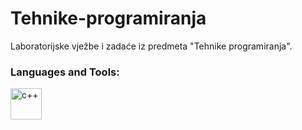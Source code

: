 # Tehnike-programiranja
Laboratorijske vježbe i zadaće iz predmeta "Tehnike programiranja".

<h3 align="left">Languages and Tools:</h3>

<p align="left"> <a href="https://www.java.com" target="_blank" rel="noreferrer"> <img src="https://raw.githubusercontent.com/bablubambal/All_logo_and_pictures/7c0ac2ceb9f9d24992ec393d11fa7337d2f92466/programming%20languages/c%2B%2B.svg" alt="c++" width="50" height="50"/>  
